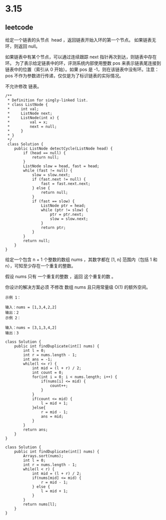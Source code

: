 # 3.15
## leetcode
给定一个链表的头节点  head ，返回链表开始入环的第一个节点。 如果链表无环，则返回 null。

如果链表中有某个节点，可以通过连续跟踪 next 指针再次到达，则链表中存在环。 为了表示给定链表中的环，评测系统内部使用整数 pos 来表示链表尾连接到链表中的位置（索引从 0 开始）。如果 pos 是 -1，则在该链表中没有环。注意：pos 不作为参数进行传递，仅仅是为了标识链表的实际情况。

不允许修改 链表。


```
/**
 * Definition for singly-linked list.
 * class ListNode {
 *     int val;
 *     ListNode next;
 *     ListNode(int x) {
 *         val = x;
 *         next = null;
 *     }
 * }
 */
 class Solution {
    public ListNode detectCycle(ListNode head) {
        if (head == null) {
            return null;
        }
        ListNode slow = head, fast = head;
        while (fast != null) {
            slow = slow.next;
            if (fast.next != null) {
                fast = fast.next.next;
            } else {
                return null;
            }
            if (fast == slow) {
                ListNode ptr = head;
                while (ptr != slow) {
                    ptr = ptr.next;
                    slow = slow.next;
                }
                return ptr;
            }
        }
        return null;
    }
}

```

给定一个包含 n + 1 个整数的数组 nums ，其数字都在 [1, n] 范围内（包括 1 和 n），可知至少存在一个重复的整数。

假设 nums 只有 一个重复的整数 ，返回 这个重复的数 。

你设计的解决方案必须 不修改 数组 nums 且只用常量级 O(1) 的额外空间。

```
示例 1：

输入：nums = [1,3,4,2,2]
输出：2
示例 2：

输入：nums = [3,1,3,4,2]
输出：3

```

```
class Solution {
    public int findDuplicate(int[] nums) {
        int l = 0;
        int r = nums.length - 1;
        int ans = -1;
        while(l <= r) {
            int mid = (l + r) / 2;
            int count = 0;
            for(int i = 0; i < nums.length; i++) {
                if(nums[i] <= mid) {
                    count++;
                }
            }
            if(count <= mid) {
                l = mid + 1;
            }else{
                r = mid - 1;
                ans = mid;
            }
        }
        return ans;
    }
}
```
```
class Solution {
    public int findDuplicate(int[] nums) {
        Arrays.sort(nums);
        int l = 0;
        int r = nums.length - 1;
        while(l < r) {
            int mid = (l + r) / 2;
            if(nums[mid] <= mid) {
                r = mid - 1;
            } else {
                l = mid + 1;
            }
        }
        return nums[l];
    }
}
```
